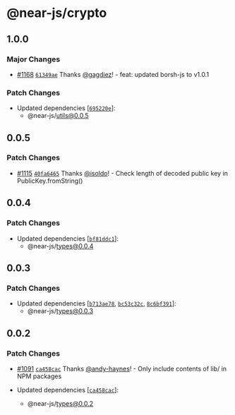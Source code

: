 # @near-js/crypto

## 1.0.0

### Major Changes

- [#1168](https://github.com/near/near-api-js/pull/1168) [`61349ae`](https://github.com/near/near-api-js/commit/61349aeca3af830f702b24654e0f13cd428192d8) Thanks [@gagdiez](https://github.com/gagdiez)! - feat: updated borsh-js to v1.0.1

### Patch Changes

- Updated dependencies [[`695220e`](https://github.com/near/near-api-js/commit/695220e75bc43834a7700cfc5491a7eebd324947)]:
  - @near-js/utils@0.0.5

## 0.0.5

### Patch Changes

- [#1115](https://github.com/near/near-api-js/pull/1115) [`40fa6465`](https://github.com/near/near-api-js/commit/40fa64654fdaf3b463122c35521a6f72282974f2) Thanks [@isoldo](https://github.com/isoldo)! - Check length of decoded public key in PublicKey.fromString()

## 0.0.4

### Patch Changes

- Updated dependencies [[`bf81ddc1`](https://github.com/near/near-api-js/commit/bf81ddc11c958dece2244798bdfa6ab11e653940)]:
  - @near-js/types@0.0.4

## 0.0.3

### Patch Changes

- Updated dependencies [[`b713ae78`](https://github.com/near/near-api-js/commit/b713ae78969d530e7e69e21e315e3d3fdb5e68e9), [`bc53c32c`](https://github.com/near/near-api-js/commit/bc53c32c80694e6f22d9be97db44603591f0026b), [`8c6bf391`](https://github.com/near/near-api-js/commit/8c6bf391a01af9adb81cb8731c45bdb17f5291c0)]:
  - @near-js/types@0.0.3

## 0.0.2

### Patch Changes

- [#1091](https://github.com/near/near-api-js/pull/1091) [`ca458cac`](https://github.com/near/near-api-js/commit/ca458cac683fab614b77eb5daa160e03b0640350) Thanks [@andy-haynes](https://github.com/andy-haynes)! - Only include contents of lib/ in NPM packages

- Updated dependencies [[`ca458cac`](https://github.com/near/near-api-js/commit/ca458cac683fab614b77eb5daa160e03b0640350)]:
  - @near-js/types@0.0.2
